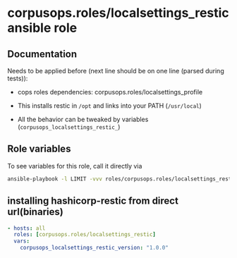 # corpusops.roles/localsettings_restic ansible role
## Documentation
Needs to be applied before (next line should be on one line (parsed during tests)):
- cops roles dependencies: corpusops.roles/localsettings_profile

- This installs restic in `/opt` and links into your PATH (`/usr/local`)
- All the behavior can be tweaked by variables (`corpusops_localsettings_restic_`)

## Role variables
To see variables for this role, call it directly via
```bash
ansible-playbook -l LIMIT -vvv roles/corpusops.roles/localsettings_restic_vars/role.yml
```

## installing hashicorp-restic from direct url(binaries)
```yaml
- hosts: all
  roles: [corpusops.roles/localsettings_restic]
  vars:
    corpusops_localsettings_restic_version: "1.0.0"
```
